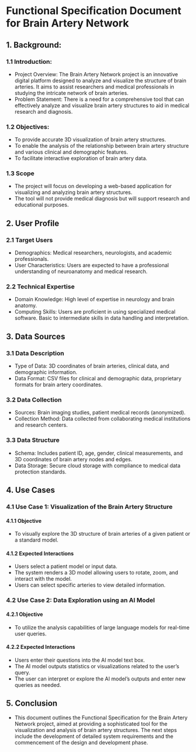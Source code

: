 # Functional Specification Document for Brain Artery Network

## 1. Background:

### 1.1 Introduction:
- Project Overview: The Brain Artery Network project is an innovative digital platform designed to analyze and visualize the structure of brain arteries. It aims to assist researchers and medical professionals in studying the intricate network of brain arteries.
- Problem Statement: There is a need for a comprehensive tool that can effectively analyze and visualize brain artery structures to aid in medical research and diagnosis.

### 1.2 Objectives:
- To provide accurate 3D visualization of brain artery structures.
- To enable the analysis of the relationship between brain artery structure and various clinical and demographic features.
- To facilitate interactive exploration of brain artery data.

### 1.3 Scope
- The project will focus on developing a web-based application for visualizing and analyzing brain artery structures.
- The tool will not provide medical diagnosis but will support research and educational purposes.

## 2. User Profile

### 2.1 Target Users
- Demographics: Medical researchers, neurologists, and academic professionals.
- User Characteristics: Users are expected to have a professional understanding of neuroanatomy and medical research.

### 2.2 Technical Expertise
- Domain Knowledge: High level of expertise in neurology and brain anatomy.
- Computing Skills: Users are proficient in using specialized medical software. Basic to intermediate skills in data handling and interpretation.

## 3. Data Sources

### 3.1 Data Description
- Type of Data: 3D coordinates of brain arteries, clinical data, and demographic information.
- Data Format: CSV files for clinical and demographic data, proprietary formats for brain artery coordinates.

### 3.2 Data Collection
- Sources: Brain imaging studies, patient medical records (anonymized).
- Collection Method: Data collected from collaborating medical institutions and research centers.

### 3.3 Data Structure
- Schema: Includes patient ID, age, gender, clinical measurements, and 3D coordinates of brain artery nodes and edges.
- Data Storage: Secure cloud storage with compliance to medical data protection standards.

## 4. Use Cases

### 4.1 Use Case 1: Visualization of the Brain Artery Structure

#### 4.1.1 Objective
- To visually explore the 3D structure of brain arteries of a given patient or a standard model.

#### 4.1.2 Expected Interactions
- Users select a patient model or input data.
- The system renders a 3D model allowing users to rotate, zoom, and interact with the model.
- Users can select specific arteries to view detailed information.

### 4.2 Use Case 2: Data Exploration using an AI Model

#### 4.2.1 Objective
- To utilize the analysis capabilities of large language models for real-time user queries.

#### 4.2.2 Expected Interactions
- Users enter their questions into the AI model text box.
- The AI model outputs statistics or visualizations related to the user’s query.
- The user can interpret or explore the AI model’s outputs and enter new queries as needed.

## 5. Conclusion
- This document outlines the Functional Specification for the Brain Artery Network project, aimed at providing a sophisticated tool for the visualization and analysis of brain artery structures. The next steps include the development of detailed system requirements and the commencement of the design and development phase.

